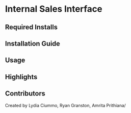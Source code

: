 # Internal Sales Interface

## Required Installs

## Installation Guide

## Usage

## Highlights

## Contributors
 Created by Lydia Ciummo, Ryan Granston, Amrita Prithiana/

 